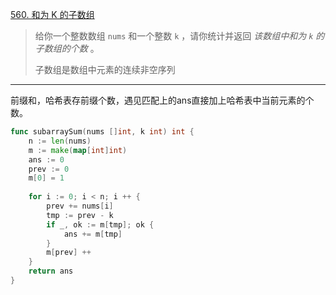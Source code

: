 [560. 和为 K 的子数组](https://leetcode.cn/problems/subarray-sum-equals-k/)

> 给你一个整数数组 `nums` 和一个整数 `k` ，请你统计并返回 *该数组中和为 `k` 的子数组的个数* 。
>
> 子数组是数组中元素的连续非空序列

---

前缀和，哈希表存前缀个数，遇见匹配上的ans直接加上哈希表中当前元素的个数。

```go
func subarraySum(nums []int, k int) int {
    n := len(nums)
    m := make(map[int]int)
    ans := 0
    prev := 0
    m[0] = 1
    
    for i := 0; i < n; i ++ {
        prev += nums[i]
        tmp := prev - k
        if _, ok := m[tmp]; ok {
            ans += m[tmp]
        }
        m[prev] ++
    }
    return ans
}
```

